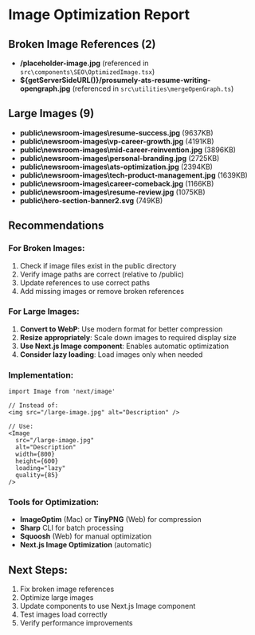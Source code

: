 # Image Optimization Report

## Broken Image References (2)

- **/placeholder-image.jpg** (referenced in `src\components\SEO\OptimizedImage.tsx`)
- **${getServerSideURL()}/prosumely-ats-resume-writing-opengraph.jpg** (referenced in `src\utilities\mergeOpenGraph.ts`)

## Large Images (9)

- **public\newsroom-images\resume-success.jpg** (9637KB)
- **public\newsroom-images\vp-career-growth.jpg** (4191KB)
- **public\newsroom-images\mid-career-reinvention.jpg** (3896KB)
- **public\newsroom-images\personal-branding.jpg** (2725KB)
- **public\newsroom-images\ats-optimization.jpg** (2394KB)
- **public\newsroom-images\tech-product-management.jpg** (1639KB)
- **public\newsroom-images\career-comeback.jpg** (1166KB)
- **public\newsroom-images\resume-review.jpg** (1075KB)
- **public\hero-section-banner2.svg** (749KB)

## Recommendations

### For Broken Images:
1. Check if image files exist in the public directory
2. Verify image paths are correct (relative to /public)
3. Update references to use correct paths
4. Add missing images or remove broken references

### For Large Images:
1. **Convert to WebP**: Use modern format for better compression
2. **Resize appropriately**: Scale down images to required display size
3. **Use Next.js Image component**: Enables automatic optimization
4. **Consider lazy loading**: Load images only when needed

### Implementation:
```tsx
import Image from 'next/image'

// Instead of:
<img src="/large-image.jpg" alt="Description" />

// Use:
<Image 
  src="/large-image.jpg" 
  alt="Description"
  width={800}
  height={600}
  loading="lazy"
  quality={85}
/>
```

### Tools for Optimization:
- **ImageOptim** (Mac) or **TinyPNG** (Web) for compression
- **Sharp** CLI for batch processing
- **Squoosh** (Web) for manual optimization
- **Next.js Image Optimization** (automatic)

## Next Steps:
1. Fix broken image references
2. Optimize large images
3. Update components to use Next.js Image component
4. Test images load correctly
5. Verify performance improvements
